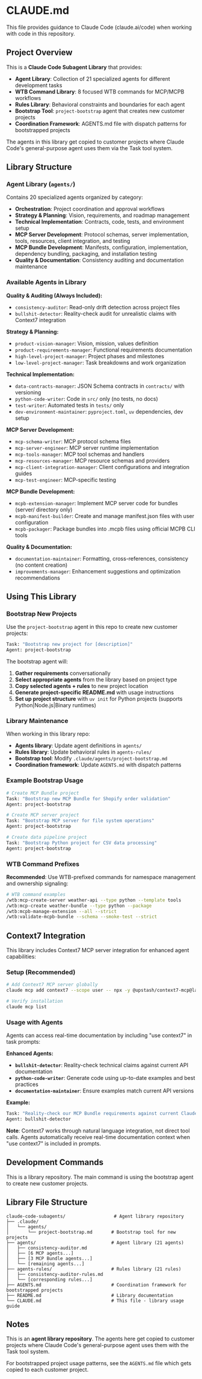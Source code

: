 # CLAUDE.md

This file provides guidance to Claude Code (claude.ai/code) when working with code in this repository.

## Project Overview

This is a **Claude Code Subagent Library** that provides:
- **Agent Library**: Collection of 21 specialized agents for different development tasks
- **WTB Command Library**: 8 focused WTB commands for MCP/MCPB workflows
- **Rules Library**: Behavioral constraints and boundaries for each agent  
- **Bootstrap Tool**: `project-bootstrap` agent that creates new customer projects
- **Coordination Framework**: AGENTS.md file with dispatch patterns for bootstrapped projects

The agents in this library get copied to customer projects where Claude Code's general-purpose agent uses them via the Task tool system.

## Library Structure

### Agent Library (`agents/`)
Contains 20 specialized agents organized by category:
- **Orchestration**: Project coordination and approval workflows
- **Strategy & Planning**: Vision, requirements, and roadmap management  
- **Technical Implementation**: Contracts, code, tests, and environment setup
- **MCP Server Development**: Protocol schemas, server implementation, tools, resources, client integration, and testing
- **MCP Bundle Development**: Manifests, configuration, implementation, dependency bundling, packaging, and installation testing
- **Quality & Documentation**: Consistency auditing and documentation maintenance

### Available Agents in Library

**Quality & Auditing (Always Included):**
- `consistency-auditor`: Read-only drift detection across project files
- `bullshit-detector`: Reality-check audit for unrealistic claims with Context7 integration

**Strategy & Planning:**
- `product-vision-manager`: Vision, mission, values definition
- `product-requirements-manager`: Functional requirements documentation
- `high-level-project-manager`: Project phases and milestones
- `low-level-project-manager`: Task breakdowns and work organization

**Technical Implementation:**
- `data-contracts-manager`: JSON Schema contracts in `contracts/` with versioning
- `python-code-writer`: Code in `src/` only (no tests, no docs)
- `test-writer`: Automated tests in `tests/` only
- `dev-environment-maintainer`: `pyproject.toml`, `uv` dependencies, dev setup

**MCP Server Development:**
- `mcp-schema-writer`: MCP protocol schema files
- `mcp-server-engineer`: MCP server runtime implementation
- `mcp-tools-manager`: MCP tool schemas and handlers
- `mcp-resources-manager`: MCP resource schemas and providers
- `mcp-client-integration-manager`: Client configurations and integration guides
- `mcp-test-engineer`: MCP-specific testing

**MCP Bundle Development:**
- `mcpb-extension-manager`: Implement MCP server code for bundles (server/ directory only)
- `mcpb-manifest-builder`: Create and manage manifest.json files with user configuration
- `mcpb-packager`: Package bundles into .mcpb files using official MCPB CLI tools

**Quality & Documentation:**
- `documentation-maintainer`: Formatting, cross-references, consistency (no content creation)
- `improvements-manager`: Enhancement suggestions and optimization recommendations

## Using This Library

### Bootstrap New Projects
Use the `project-bootstrap` agent in this repo to create new customer projects:

```bash
Task: "Bootstrap new project for [description]"
Agent: project-bootstrap
```

The bootstrap agent will:
1. **Gather requirements** conversationally 
2. **Select appropriate agents** from the library based on project type
3. **Copy selected agents + rules** to new project location
4. **Generate project-specific README.md** with usage instructions
5. **Set up project structure** with `uv init` for Python projects (supports Python|Node.js|Binary runtimes)

### Library Maintenance
When working in this library repo:
- **Agents library**: Update agent definitions in `agents/`
- **Rules library**: Update behavioral rules in `agents-rules/`
- **Bootstrap tool**: Modify `.claude/agents/project-bootstrap.md`
- **Coordination framework**: Update `AGENTS.md` with dispatch patterns

### Example Bootstrap Usage
```bash
# Create MCP Bundle project
Task: "Bootstrap new MCP Bundle for Shopify order validation"
Agent: project-bootstrap

# Create MCP server project  
Task: "Bootstrap MCP server for file system operations"
Agent: project-bootstrap

# Create data pipeline project
Task: "Bootstrap Python project for CSV data processing"
Agent: project-bootstrap
```

### WTB Command Prefixes

**Recommended**: Use WTB-prefixed commands for namespace management and ownership signaling:

```bash
# WTB command examples
/wtb:mcp-create-server weather-api --type python --template tools
/wtb:mcp-create weather-bundle --type python --package
/wtb:mcpb-manage-extension --all --strict
/wtb:validate-mcpb-bundle --schema --smoke-test --strict
```

## Context7 Integration

This library includes Context7 MCP server integration for enhanced agent capabilities:

### Setup (Recommended)
```bash
# Add Context7 MCP server globally
claude mcp add context7 --scope user -- npx -y @upstash/context7-mcp@latest

# Verify installation
claude mcp list
```

### Usage with Agents
Agents can access real-time documentation by including "use context7" in task prompts:

**Enhanced Agents:**
- **`bullshit-detector`**: Reality-check technical claims against current API documentation
- **`python-code-writer`**: Generate code using up-to-date examples and best practices  
- **`documentation-maintainer`**: Ensure examples match current API versions

**Example:**
```bash
Task: "Reality-check our MCP Bundle requirements against current Claude Desktop API capabilities. use context7 to verify manifest specifications and development limitations."
Agent: bullshit-detector
```

**Note**: Context7 works through natural language integration, not direct tool calls. Agents automatically receive real-time documentation context when "use context7" is included in prompts.

## Development Commands

This is a library repository. The main command is using the bootstrap agent to create new customer projects.

## Library File Structure

```
claude-code-subagents/                  # Agent library repository
├── .claude/
│   └── agents/
│       └── project-bootstrap.md       # Bootstrap tool for new projects
├── agents/                            # Agent library (21 agents)
│   ├── consistency-auditor.md
│   ├── [6 MCP agents...]
│   ├── [3 MCP Bundle agents...]
│   └── [remaining agents...]
├── agents-rules/                      # Rules library (21 rules)
│   ├── consistency-auditor-rules.md
│   └── [corresponding rules...]
├── AGENTS.md                          # Coordination framework for bootstrapped projects
├── README.md                          # Library documentation
└── CLAUDE.md                          # This file - library usage guide
```

## Notes

This is an **agent library repository**. The agents here get copied to customer projects where Claude Code's general-purpose agent uses them with the Task tool system.

For bootstrapped project usage patterns, see the `AGENTS.md` file which gets copied to each customer project.
